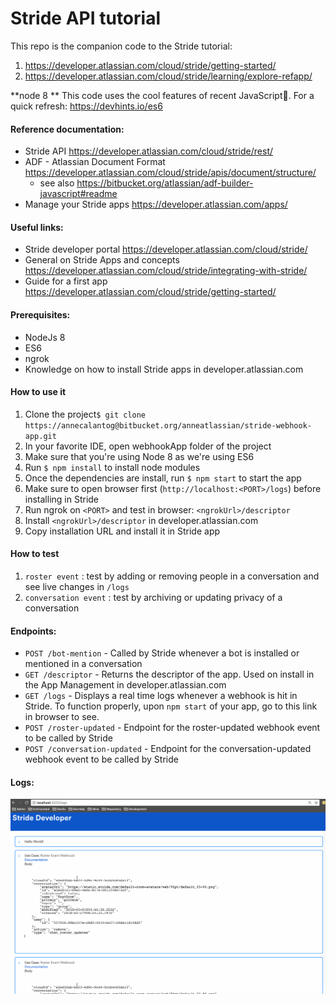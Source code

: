 # Stride API tutorial

This repo is the companion code to the Stride tutorial:
1. https://developer.atlassian.com/cloud/stride/getting-started/
2. https://developer.atlassian.com/cloud/stride/learning/explore-refapp/

**node 8 ** This code uses the cool features of recent JavaScript💛.  For a quick refresh: https://devhints.io/es6


#### Reference documentation:
* Stride API https://developer.atlassian.com/cloud/stride/rest/
* ADF - Atlassian Document Format https://developer.atlassian.com/cloud/stride/apis/document/structure/
  * see also https://bitbucket.org/atlassian/adf-builder-javascript#readme
* Manage your Stride apps https://developer.atlassian.com/apps/

#### Useful links:
* Stride developer portal https://developer.atlassian.com/cloud/stride/
* General on Stride Apps and concepts https://developer.atlassian.com/cloud/stride/integrating-with-stride/
* Guide for a first app https://developer.atlassian.com/cloud/stride/getting-started/

#### Prerequisites:
* NodeJs 8
* ES6
* ngrok
* Knowledge on how to install Stride apps in developer.atlassian.com

#### How to use it
1. Clone the project`$ git clone https://annecalantog@bitbucket.org/anneatlassian/stride-webhook-app.git`
2. In your favorite IDE, open webhookApp folder of the project
3. Make sure that you're using Node 8 as we're using ES6
4. Run `$ npm install` to install node modules
5. Once the dependencies are install, run `$ npm start` to start the app
6. Make sure to open browser first (`http://localhost:<PORT>/logs`) before installing in Stride
7. Run ngrok on `<PORT>` and test in browser: `<ngrokUrl>/descriptor` 
8. Install `<ngrokUrl>/descriptor` in developer.atlassian.com
9. Copy installation URL and install it in Stride app

#### How to test
1. `roster event` : test by adding or removing people in a conversation and see live changes in `/logs`
2. `conversation event` : test by archiving or updating privacy of a conversation

#### Endpoints:
* `POST /bot-mention` - Called by Stride whenever a bot is installed or mentioned in a conversation
* `GET /descriptor` - Returns the descriptor of the app. Used on install in the App Management in developer.atlassian.com
* `GET /logs` - Displays a real time logs whenever a webhook is hit in Stride. To function properly, upon `npm start` of your app, go to this link in browser to see.
* `POST /roster-updated` - Endpoint for the roster-updated webhook event to be called by Stride
* `POST /conversation-updated` - Endpoint for the conversation-updated webhook event to be called by Stride


#### Logs:
![Alt text](public/img/localhost-logs.png?raw=true "Logs")
